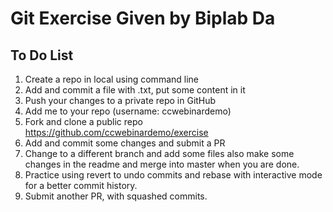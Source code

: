 # Git Exercise Given by Biplab Da

To Do List
----------------
1. Create a repo in local using command line
2. Add and commit a file with <your name>.txt, put some content in it
3. Push your changes to a private repo in GitHub
4. Add me to your repo (username: ccwebinardemo)
5. Fork and clone a public repo https://github.com/ccwebinardemo/exercise
6. Add and commit some changes and submit a PR
7. Change to a different branch and add some files also make some changes in the readme and merge into master when you are done.
8. Practice using revert to undo commits and rebase with interactive mode for a better commit history.
9. Submit another PR, with squashed commits.